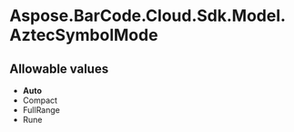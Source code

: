 # Aspose.BarCode.Cloud.Sdk.Model.AztecSymbolMode

## Allowable values

* **Auto**
* Compact
* FullRange
* Rune
